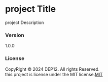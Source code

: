 # project Title
project Description

### Version
1.0.0

### License
CopyRight &copy; 2024 DEP12. All rights Reserved.<br>
this project is license under the MIT license.[MIT](LICENSE.txt)